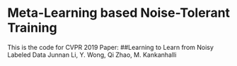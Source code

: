 # Meta-Learning based Noise-Tolerant Training

This is the code for CVPR 2019 Paper:
    ##Learning to Learn from Noisy Labeled Data
    Junnan Li, Y. Wong, Qi Zhao, M. Kankanhalli 
